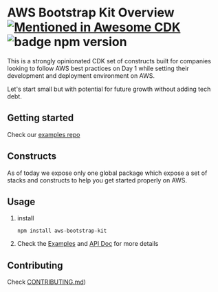 # AWS Bootstrap Kit Overview  [![Mentioned in Awesome CDK](https://awesome.re/mentioned-badge.svg)](https://github.com/kolomied/awesome-cdk) ![badge npm version](https://img.shields.io/npm/v/aws-bootstrap-kit/latest)

This is a strongly opinionated CDK set of constructs built for companies looking to follow AWS best practices on Day 1 while setting their development and deployment environment on AWS.

Let's start small but with potential for future growth without adding tech debt.

## Getting started

Check our [examples repo](https://github.com/aws-samples/aws-bootstrap-kit-examples)

## Constructs

As of today we expose only one global package which expose a set of stacks and constructs to help you get started properly on AWS.

## Usage

1. install 

    ```
    npm install aws-bootstrap-kit
    ```
1. Check the [Examples](https://github.com/aws-samples/aws-bootstrap-kit-examples) and [API Doc](./API.md) for more details


## Contributing

Check [CONTRIBUTING.md](./CONTRIBUTING.md))
